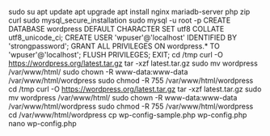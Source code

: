sudo su
apt update
apt upgrade
apt install nginx mariadb-server php zip curl
sudo mysql_secure_installation
sudo mysql -u root -p
CREATE DATABASE wordpress DEFAULT CHARACTER SET utf8 COLLATE utf8_unicode_ci;
CREATE USER 'wpuser'@'localhost' IDENTIFIED BY 'strongpassword';
GRANT ALL PRIVILEGES ON wordpress.* TO 'wpuser'@'localhost';
FLUSH PRIVILEGES;
EXIT;
cd /tmp
curl -O https://wordpress.org/latest.tar.gz
tar -xzf latest.tar.gz
sudo mv wordpress /var/www/html/
sudo chown -R www-data:www-data /var/www/html/wordpress
sudo chmod -R 755 /var/www/html/wordpress
cd /tmp
curl -O https://wordpress.org/latest.tar.gz
tar -xzf latest.tar.gz
sudo mv wordpress /var/www/html/
sudo chown -R www-data:www-data /var/www/html/wordpress
sudo chmod -R 755 /var/www/html/wordpress
cd /var/www/html/wordpress
cp wp-config-sample.php wp-config.php
nano wp-config.php
